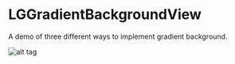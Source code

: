 # LGGradientBackgroundView


A demo of three different ways to implement gradient background.

![alt tag](https://cloud.githubusercontent.com/assets/3366713/9030838/0522c4a4-39db-11e5-9097-3a7a32ea4c43.png)